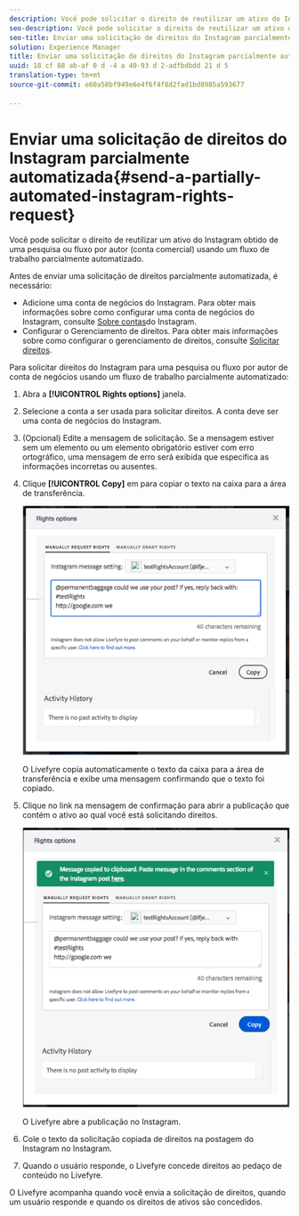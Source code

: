 ```yaml
---
description: Você pode solicitar o direito de reutilizar um ativo do Instagram obtido de uma pesquisa ou fluxo por autor (conta comercial) usando um fluxo de trabalho parcialmente automatizado.
seo-description: Você pode solicitar o direito de reutilizar um ativo do Instagram obtido de uma pesquisa ou fluxo por autor (conta comercial) usando um fluxo de trabalho parcialmente automatizado.
seo-title: Enviar uma solicitação de direitos do Instagram parcialmente automatizada
solution: Experience Manager
title: Enviar uma solicitação de direitos do Instagram parcialmente automatizada
uuid: 18 cf 88 ab-af 0 d -4 a 40-93 d 2-adfbdbdd 21 d 5
translation-type: tm+mt
source-git-commit: e60a58bf949e6e4f6f4f8d2fad1bd8985a593677

---
```



# Enviar uma solicitação de direitos do Instagram parcialmente automatizada{#send-a-partially-automated-instagram-rights-request}

Você pode solicitar o direito de reutilizar um ativo do Instagram obtido de uma pesquisa ou fluxo por autor (conta comercial) usando um fluxo de trabalho parcialmente automatizado.

Antes de enviar uma solicitação de direitos parcialmente automatizada, é necessário:

* Adicione uma conta de negócios do Instagram. Para obter mais informações sobre como configurar uma conta de negócios do Instagram, consulte [Sobre contas](../c-users-creating-accounts-with-studio-access/t-configure-social-accout-instagram/c-about-instagram-accounts.md#c_about_instagram_accounts)do Instagram.
* Configurar o Gerenciamento de direitos. Para obter mais informações sobre como configurar o gerenciamento de direitos, consulte [Solicitar direitos](../c-how-requesting-rights-works/c-how-requesting-rights-works.md#c_how_requesting_rights_works).

Para solicitar direitos do Instagram para uma pesquisa ou fluxo por autor de conta de negócios usando um fluxo de trabalho parcialmente automatizado:

1. Abra a **[!UICONTROL Rights options]** janela.
1. Selecione a conta a ser usada para solicitar direitos. A conta deve ser uma conta de negócios do Instagram.
1. (Opcional) Edite a mensagem de solicitação. Se a mensagem estiver sem um elemento ou um elemento obrigatório estiver com erro ortográfico, uma mensagem de erro será exibida que especifica as informações incorretas ou ausentes.
1. Clique **[!UICONTROL Copy]** em para copiar o texto na caixa para a área de transferência.

   ![](assets/rr_insta_workaround1.png)

   O Livefyre copia automaticamente o texto da caixa para a área de transferência e exibe uma mensagem confirmando que o texto foi copiado.

1. Clique no link na mensagem de confirmação para abrir a publicação que contém o ativo ao qual você está solicitando direitos.

   ![](assets/rr_insta_workaround2.png)

   O Livefyre abre a publicação no Instagram.

1. Cole o texto da solicitação copiada de direitos na postagem do Instagram no Instagram.
1. Quando o usuário responde, o Livefyre concede direitos ao pedaço de conteúdo no Livefyre.

O Livefyre acompanha quando você envia a solicitação de direitos, quando um usuário responde e quando os direitos de ativos são concedidos.
